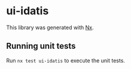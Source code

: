 # ui-idatis

This library was generated with [Nx](https://nx.dev).

## Running unit tests

Run `nx test ui-idatis` to execute the unit tests.
